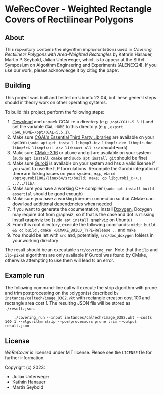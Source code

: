 # WeRecCover - Weighted Rectangle Covers of Rectilinear Polygons

## About

This repository contains the algorithm implementations used in *Covering Rectilinear Polygons with Area-Weighted Rectangles*
by Kathrin Hanauer, Martin P. Seybold, Julian Unterweger, which is to appear at the SIAM Symposium on Algorithm Engineering and Experiments (ALENEX24).
If you use our work, please acknowledge it by citing the paper.

## Building

This project was built and tested on Ubuntu 22.04, but these general steps should in theory work on other operating
systems.

To build this project, perform the following steps:

1. [Download](https://github.com/CGAL/cgal/releases/download/v5.5.1/CGAL-5.5.1.tar.xz) and unpack CGAL to a directory (e.g. `/opt/CGAL-5.5.1`) and
   set the variable `CGAL_HOME` to this directory (e.g., `export CGAL_HOME=/opt/CGAL-5.5.1`).
2. Make sure [CGAL's Essential Third Party Libraries](https://doc.cgal.org/latest/Manual/thirdparty.html) are available
   on your system (`sudo apt-get install libgmp3-dev libmpfr-dev libmpfr-doc libmpfr6 libmpfrc++-dev libboost-all-dev` should work)
3. Make sure [CMake 3.16](https://cmake.org/) or above and git are available on your system (`sudo apt install cmake` and
   `sudo apt install git` should be fine)
4. Make sure [Gurobi](https://www.gurobi.com/) is available on your system and has a valid license if you want to use
   the ILP formulations.
   Recompile the Gurobi integration if there are linking issues on your system, e.g., via `cd /opt/gurobi1002/linux64/src/build; make; cp libgurobi_c++.a ../../lib/`.
5. Make sure you have a working C++ compiler (`sudo apt install build-essential` should be good enough)
6. Make sure you have a working internet connection so that CMake can download additional dependencies when needed
7. If you want to generate the documentation, install [Doxygen](https://www.doxygen.nl/), Doxygen may require dot from
   graphviz, so if that is the case and dot is missing install graphviz too (`sudo apt install graphviz` on Ubuntu)
8. From this root directory, execute the following commands: `mkdir build && cd build`
   , `cmake -DCMAKE_BUILD_TYPE=Release ..` and `make`
9. You should be left with `src` and, potentially, `src/doc_doxygen` folders in your working directory

The result should be an executable `src/covering_run`.
Note that the `ilp` and `ilp-pixel` algorithms are only
available if Gurobi was found by CMake, otherwise attempting to use them will lead to an error.

## Example run
The following command-line call will execute the strip algorithm with prune and trim postprocessing on the
polygon(s) described by `instances/caltech/image_0382.wkt` with rectangle creation cost 100 and rectangle area cost 1.
The resulting JSON file will be stored as `./result.json`.

```commandline
    ./covering_run --input instances/caltech/image_0382.wkt --costs 100 1 --algorithm strip --postprocessors prune trim --output result.json
```

## License

*WeReCover* is licensed under MIT license. Please see the `LICENSE` file for further information.

Copyright (c) 2023:
- Julian Unterweger
- Kathrin Hanauer
- Martin Seybold
